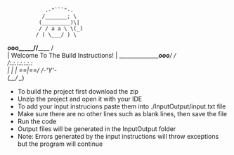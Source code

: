                 .-"```"-.
               /_______; \
              (_________)\|
              / / a a \ \(_)
             / ( \___/ ) \
  ________ooo\__\_____/__/__________
 /                                  \
| Welcome To The Build Instructions! |
 \_______________________ooo________/
            /           \
           /:.:.:.:.:.:.:\
               |  |  |
               \==|==/
               /-'Y'-\
              (__/ \__)
* To build the project first download the zip
* Unzip the project and open it with your IDE
* To add your input instrucions paste them into ./InputOutput/input.txt file
* Make sure there are no other lines such as blank lines, then save the file
* Run the code 
* Output files will be generated in the InputOutput folder
* Note: Errors generated by the input instructions will throw exceptions but the program will continue